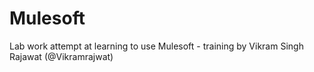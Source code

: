 # Mulesoft
Lab work attempt at learning to use Mulesoft - training by Vikram Singh Rajawat (@Vikramrajwat)
